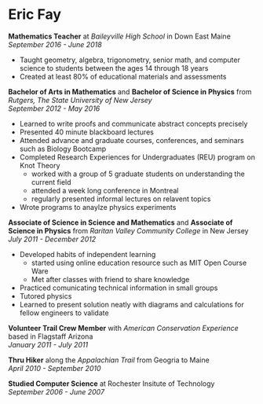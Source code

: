 # Eric Fay

**Mathematics Teacher** at _Baileyville High School_ in Down East Maine   
*September 2016 - June 2018*  

   + Taught geometry, algebra, trigonometry, senior math, and computer science to students between the ages 14 through 18 years
   + Created at least 80% of educational materials and assessments


**Bachelor of Arts in Mathematics** and **Bachelor of Science in Physics** from _Rutgers, The State University of New Jersey_  
*September 2012 - May 2016*

   + Learned to write proofs and communicate abstract concepts precisely
   + Presented 40 minute blackboard lectures 
   + Attended advance and graduate courses, conferences, and seminars such as Biology Bootcamp 
   + Completed Research Experiences for Undergraduates (REU) program on Knot Theory
     + worked with a group of 5 graduate students on understanding the current field
     + attended a week long conference in Montreal
     + regularly presented informal lectures on relavent topics
   + Wrote programs to anaylze physics experiments


**Associate of Science in Science and Mathematics** and **Associate of Science in Physics** from _Raritan Valley Community College_ in New Jersey  
*July 2011 - December 2012*

   + Developed habits of independent learning  
     + started using online education resource such as MIT Open Course Ware
     + Met after classes with friend to share knowledge
   + Practiced comunicating technical information in small groups
   + Tutored physics
   + Learned to present solution neatly with diagrams and calculations for fellow engineers to validate

**Volunteer Trail Crew Member** with _American Conservation Experience_ based in Flagstaff Arizona  
*January 2011 - July 2011*

**Thru Hiker** along the _Appalachian Trail_ from Geogria to Maine  
*April 2010 - September 2010*

**Studied Computer Science** at Rochester Insitute of Technology  
*September 2006 - June 2007*
